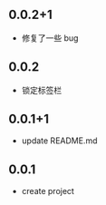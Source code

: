 
## 0.0.2+1

* 修复了一些 bug

## 0.0.2

* 锁定标签栏

## 0.0.1+1

* update README.md

## 0.0.1

* create project